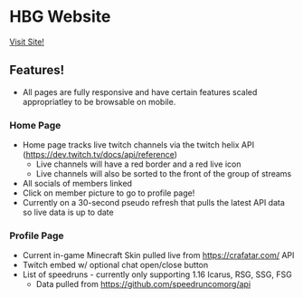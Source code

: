 # HBG Website

[Visit Site!](http://hbg-mc.netlify.app/)

## Features!

- All pages are fully responsive and have certain features scaled appropriatley to be browsable on mobile.

### Home Page

- Home page tracks live twitch channels via the twitch helix API (https://dev.twitch.tv/docs/api/reference)
  - Live channels will have a red border and a red live icon
  - Live channels will also be sorted to the front of the group of streams
- All socials of members linked
- Click on member picture to go to profile page!
- Currently on a 30-second pseudo refresh that pulls the latest API data so live data is up to date

### Profile Page

- Current in-game Minecraft Skin pulled live from https://crafatar.com/ API
- Twitch embed w/ optional chat open/close button
- List of speedruns - currently only supporting 1.16 Icarus, RSG, SSG, FSG
  - Data pulled from https://github.com/speedruncomorg/api
